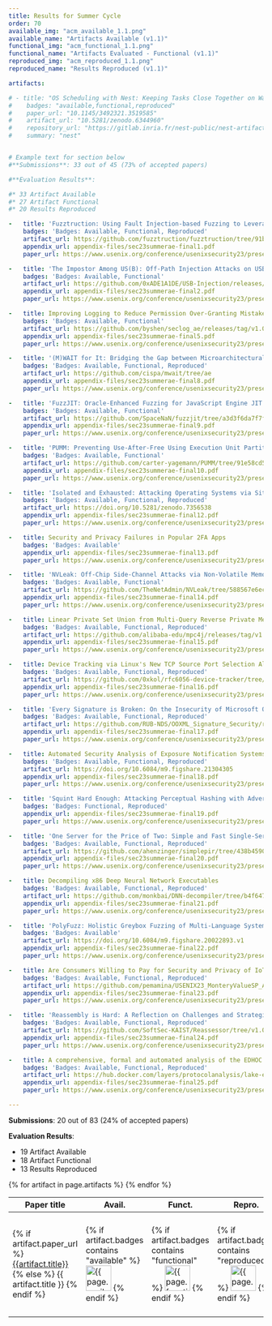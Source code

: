 ```yaml
---
title: Results for Summer Cycle
order: 70
available_img: "acm_available_1.1.png"
available_name: "Artifacts Available (v1.1)"
functional_img: "acm_functional_1.1.png"
functional_name: "Artifacts Evaluated - Functional (v1.1)"
reproduced_img: "acm_reproduced_1.1.png"
reproduced_name: "Results Reproduced (v1.1)"

artifacts:

# - title: "OS Scheduling with Nest: Keeping Tasks Close Together on Warm Cores"
#    badges: "available,functional,reproduced"
#    paper_url: "10.1145/3492321.3519585"
#    artifact_url: "10.5281/zenodo.6344960"
#    repository_url: "https://gitlab.inria.fr/nest-public/nest-artifact"
#    summary: "nest"


# Example text for section below
#**Submissions**: 33 out of 45 (73% of accepted papers)

#**Evaluation Results**:

#* 33 Artifact Available
#* 27 Artifact Functional
#* 20 Results Reproduced

-   title: 'Fuzztruction: Using Fault Injection-based Fuzzing to Leverage Implicit Domain Knowledge'
    badges: 'Badges: Available, Functional, Reproduced'
    artifact_url: https://github.com/fuzztruction/fuzztruction/tree/91ba684d2b8fa21ae19e403496b507f3729c4ff5
    appendix_url: appendix-files/sec23summerae-final1.pdf
    paper_url: https://www.usenix.org/conference/usenixsecurity23/presentation/bars

-   title: 'The Impostor Among US(B): Off-Path Injection Attacks on USB Communications'
    badges: 'Badges: Available, Functional'
    artifact_url: https://github.com/0xADE1A1DE/USB-Injection/releases/tag/PosSec23AE
    appendix_url: appendix-files/sec23summerae-final2.pdf
    paper_url: https://www.usenix.org/conference/usenixsecurity23/presentation/dumitru

-   title: Improving Logging to Reduce Permission Over-Granting Mistakes
    badges: 'Badges: Available, Functional'
    artifact_url: https://github.com/byshen/seclog_ae/releases/tag/v1.0
    appendix_url: appendix-files/sec23summerae-final5.pdf
    paper_url: https://www.usenix.org/conference/usenixsecurity23/presentation/shen

-   title: '(M)WAIT for It: Bridging the Gap between Microarchitectural and Architectural Side Channels'
    badges: 'Badges: Available, Functional, Reproduced'
    artifact_url: https://github.com/cispa/mwait/tree/ae
    appendix_url: appendix-files/sec23summerae-final8.pdf
    paper_url: https://www.usenix.org/conference/usenixsecurity23/presentation/zhangruiyi

-   title: 'FuzzJIT: Oracle-Enhanced Fuzzing for JavaScript Engine JIT Compiler'
    badges: 'Badges: Available, Functional'
    artifact_url: https://github.com/SpaceNaN/fuzzjit/tree/a3d3f6da7f7f8577476892d6135eee6c50afc7ad
    appendix_url: appendix-files/sec23summerae-final9.pdf
    paper_url: https://www.usenix.org/conference/usenixsecurity23/presentation/wangjunjie

-   title: 'PUMM: Preventing Use-After-Free Using Execution Unit Partitioning'
    badges: 'Badges: Available, Functional'
    artifact_url: https://github.com/carter-yagemann/PUMM/tree/91e58cd5d929e25d0b83fdfd0ec3c5517e2a32e7
    appendix_url: appendix-files/sec23summerae-final10.pdf
    paper_url: https://www.usenix.org/conference/usenixsecurity23/presentation/yagemann

-   title: 'Isolated and Exhausted: Attacking Operating Systems via Site Isolation in the Browser'
    badges: 'Badges: Available, Functional, Reproduced'
    artifact_url: https://doi.org/10.5281/zenodo.7356538
    appendix_url: appendix-files/sec23summerae-final12.pdf
    paper_url: https://www.usenix.org/conference/usenixsecurity23/presentation/gierlings

-   title: Security and Privacy Failures in Popular 2FA Apps
    badges: 'Badges: Available'
    appendix_url: appendix-files/sec23summerae-final13.pdf
    paper_url: https://www.usenix.org/conference/usenixsecurity23/presentation/gilsenan

-   title: 'NVLeak: Off-Chip Side-Channel Attacks via Non-Volatile Memory Systems'
    badges: 'Badges: Available, Functional'
    artifact_url: https://github.com/TheNetAdmin/NVLeak/tree/588567e6ec30f2df9f260e60385031c94e94c75e
    appendix_url: appendix-files/sec23summerae-final14.pdf
    paper_url: https://www.usenix.org/conference/usenixsecurity23/presentation/wangzixuan

-   title: Linear Private Set Union from Multi-Query Reverse Private Membership Test
    badges: 'Badges: Available, Functional, Reproduced'
    artifact_url: https://github.com/alibaba-edu/mpc4j/releases/tag/v1.0.4
    appendix_url: appendix-files/sec23summerae-final15.pdf
    paper_url: https://www.usenix.org/conference/usenixsecurity23/presentation/zhangcong

-   title: Device Tracking via Linux's New TCP Source Port Selection Algorithm
    badges: 'Badges: Available, Functional, Reproduced'
    artifact_url: https://github.com/0xkol/rfc6056-device-tracker/tree/09dd6ab68e10566eb6ca7760ef78d4689c7e2b85
    appendix_url: appendix-files/sec23summerae-final16.pdf
    paper_url: https://www.usenix.org/conference/usenixsecurity23/presentation/kol

-   title: 'Every Signature is Broken: On the Insecurity of Microsoft Office’s OOXML Signatures'
    badges: 'Badges: Available, Functional, Reproduced'
    artifact_url: https://github.com/RUB-NDS/OOXML_Signature_Security/releases/tag/Artifact_Evaluation
    appendix_url: appendix-files/sec23summerae-final17.pdf
    paper_url: https://www.usenix.org/conference/usenixsecurity23/presentation/rohlmann

-   title: Automated Security Analysis of Exposure Notification Systems
    badges: 'Badges: Available, Functional, Reproduced'
    artifact_url: https://doi.org/10.6084/m9.figshare.21304305
    appendix_url: appendix-files/sec23summerae-final18.pdf
    paper_url: https://www.usenix.org/conference/usenixsecurity23/presentation/morio

-   title: 'Squint Hard Enough: Attacking Perceptual Hashing with Adversarial Machine Learning'
    badges: 'Badges: Functional, Reproduced'
    appendix_url: appendix-files/sec23summerae-final19.pdf
    paper_url: https://www.usenix.org/conference/usenixsecurity23/presentation/prokos

-   title: 'One Server for the Price of Two: Simple and Fast Single-Server Private Information Retrieval'
    badges: 'Badges: Available, Functional, Reproduced'
    artifact_url: https://github.com/ahenzinger/simplepir/tree/438b4590aceedf76c7588b03125dfc0db39e361f
    appendix_url: appendix-files/sec23summerae-final20.pdf
    paper_url: https://www.usenix.org/conference/usenixsecurity23/presentation/henzinger

-   title: Decompiling x86 Deep Neural Network Executables
    badges: 'Badges: Available, Functional, Reproduced'
    artifact_url: https://github.com/monkbai/DNN-decompiler/tree/b4f64783846b85cac4b0eb6c7a5595535cc858d3
    appendix_url: appendix-files/sec23summerae-final21.pdf
    paper_url: https://www.usenix.org/conference/usenixsecurity23/presentation/liuzhibo

-   title: 'PolyFuzz: Holistic Greybox Fuzzing of Multi-Language Systems'
    badges: 'Badges: Available'
    artifact_url: https://doi.org/10.6084/m9.figshare.20022893.v1
    appendix_url: appendix-files/sec23summerae-final22.pdf
    paper_url: https://www.usenix.org/conference/usenixsecurity23/presentation/liwen

-   title: Are Consumers Willing to Pay for Security and Privacy of IoT Devices?
    badges: 'Badges: Available, Functional, Reproduced'
    artifact_url: https://github.com/pemamina/USENIX23_MonteryValueSP_Artifact/tree/e88e7eb5630996756f14335bf32abc4e9298e97a
    appendix_url: appendix-files/sec23summerae-final23.pdf
    paper_url: https://www.usenix.org/conference/usenixsecurity23/presentation/emami-naeini

-   title: 'Reassembly is Hard: A Reflection on Challenges and Strategies'
    badges: 'Badges: Available, Functional, Reproduced'
    artifact_url: https://github.com/SoftSec-KAIST/Reassessor/tree/v1.0.0
    appendix_url: appendix-files/sec23summerae-final24.pdf
    paper_url: https://www.usenix.org/conference/usenixsecurity23/presentation/kimhyungseok

-   title: A comprehensive, formal and automated analysis of the EDHOC protocol
    badges: 'Badges: Available, Functional, Reproduced'
    artifact_url: https://hub.docker.com/layers/protocolanalysis/lake-edhoc/draft-14/images/sha256-68203cf018eb659859b367c7830190a68bfd970b4bee6db5984dcfd1196e06a8?context=explore
    appendix_url: appendix-files/sec23summerae-final25.pdf
    paper_url: https://www.usenix.org/conference/usenixsecurity23/presentation/jacomme

---
```


**Submissions**: 20 out of 83 (24% of accepted papers)

**Evaluation Results**:

* 19 Artifact Available
* 18 Artifact Functional
* 13 Results Reproduced

<table>
  <thead>
    <tr>
      <th>Paper title</th>
      <th>Avail.</th>
      <th>Funct.</th>
      <th>Repro.</th>
      <th>Available At</th>
      <!--<th>Review Summary</th>-->
    </tr>
  </thead>
  <tbody>
  {% for artifact in page.artifacts %}
    <tr>
      <td>
        {% if artifact.paper_url %}
          <a href="https://doi.org/{{artifact.paper_url}}" target="_blank">{{artifact.title}}</a>
        {% else %}
          {{ artifact.title }}
        {% endif %}
      </td>
      <td width="62px">
        {% if artifact.badges contains "available" %}
          <img src="{{ site.baseurl }}/images/{{ page.available_img }}" alt="{{ page.available_name }}" width="50px">
        {% endif %}
      </td>
      <td width="62px">
        {% if artifact.badges contains "functional" %}
          <img src="{{ site.baseurl }}/images/{{ page.functional_img }}" alt="{{ page.functional_name }}" width="50px">
        {% endif %}
      </td>
      <td width="62px">
        {% if artifact.badges contains "reproduced" %}
          <img src="{{ site.baseurl }}/images/{{ page.reproduced_img }}" alt="{{ page.reproduced_name }}" width="50px">
        {% endif %}
      </td>
      <td>
        {% if artifact.award %}
          <b>{{ artifact.award }}</b><br>
        {% endif %} {% if artifact.artifact_url %}
          <a href="https://doi.org/{{artifact.artifact_url}}" target="_blank">Artifact</a><br>
        {% endif %} {% if artifact.repository_url %}
          <a href="{{artifact.repository_url}}" target="_blank">Repository</a><br>
        {% endif %}
      </td>
      <td>
        {% if artifact.summary %}
          <a href="summaries/{{ artifact.summary }}.html">Summary</a>
        {% endif %}
      </td>
    </tr>
    {% endfor %}
  </tbody>
</table>

